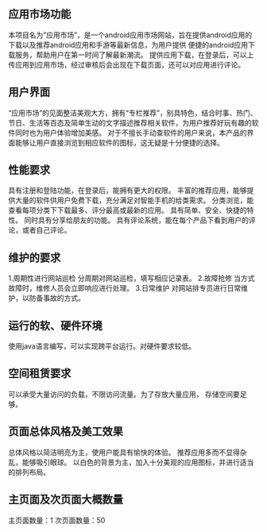 应用市场功能
----------------------------
本项目名为”应用市场”，是一个android应用市场网站，旨在提供android应用的下载以及推荐android应用和手游等最新信息，为用户提供 便捷的android应用下载服务，帮助用户在第一时间了解最新潮流。
提供应用下载，在登录后，可以上传应用到应用市场，经过审核后会出现在下载页面，还可以对应用进行评论。

用户界面
----------------------------
“应用市场”的见面整洁美观大方，拥有“专栏推荐”，别具特色，结合时事、热门、节日、生活等百态及简单生动的文字描述推荐相关软件，为用户推荐好玩有趣的软件同时也为用户体验增加美感。
对于不擅长手动查软件的用户来说，本产品的界面能够让用户直接浏览到相应软件的图标，这无疑是十分便捷的选择。

性能要求
----------------------------
具有注册和登陆功能，在登录后，能拥有更大的权限。
丰富的推荐应用，能够提供大量的软件供用户免费下载，充分满足对智能手机的给类需求。
分类浏览，能查看每项分类下下载最多、评分最高或最新的应用。
具有简单、安全、快捷的特性。
同时具有分享给朋友的功能。
具有评论系统，能在每个产品下看到用户的评论，或者自己评论。

维护的要求
----------------------------
1.周期性进行网站巡检
分周期对网站巡检，填写相应记录表。
2.故障抢修
当方式故障时，维修人员会立即响应进行处理。
3.日常维护
对网站排专员进行日常维护，以防备事故的方式。

运行的软、硬件环境
----------------------------
使用java语言编写，可以实现跨平台运行。对硬件要求较低。

空间租赁要求
----------------------------
可以承受大量访问的负载，不限访问流量。为了存放大量应用，
存储空间要足够。

页面总体风格及美工效果
----------------------------
总体风格以简洁明亮为主，使用户能具有愉快的体验。
推荐应用多而不显得杂乱，能够吸引眼球。
以白色的背景为主，加入十分美观的应用图标，并进行适当的排列布局。

主页面及次页面大概数量
----------------------------
主页面数量：1
次页面数量：50
